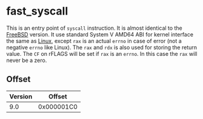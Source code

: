 # fast_syscall

This is an entry point of `syscall` instruction. It is almost identical to the [FreeBSD](https://github.com/freebsd/freebsd-src/blob/release/9.1.0/sys/amd64/amd64/exception.S#L346) version. It use standard System V AMD64 ABI for kernel interface the same as [Linux](https://stackoverflow.com/a/2538212/1829232), except `rax` is an actual `errno` in case of error (not a negative `errno` like Linux). The `rax` and `rdx` is also used for storing the return value. The `CF` on rFLAGS will be set if `rax` is an `errno`. In this case the `rax` will never be a zero.

## Offset

| Version | Offset     |
| ------- | ---------- |
| 9.0     | 0x000001C0 |

